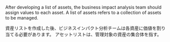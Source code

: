 
After developing a list of assets, the business impact analysis team should assign values to each asset. 
A list of assets refers to a collection of assets to be managed.

資産リストを作成した後、ビジネスインパクト分析チームは各資産に価値を割り当てる必要があります。
アセットリストは、管理対象の資産の集合体を指す。

